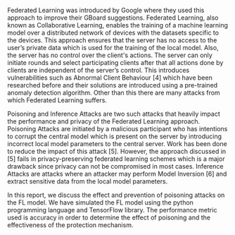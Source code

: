 Federated Learning was introduced by Google where they used this approach to improve their GBoard suggestions.
Federated Learning, also known as Collaborative Learning, enables the training of a machine learning model over a distributed network of devices with the datasets specific to the devices. This approach ensures that the server has no access to the user’s private data which is used for the training of the local model. Also, the server has no control over the client's actions. The server can only initiate rounds and select participating clients after that all actions done by clients are independent of the server’s control. This introduces vulnerabilities such as Abnormal Client Behaviour [4] which have been researched before and their solutions are introduced using a pre-trained anomaly detection algorithm. Other than this there are many attacks from which Federated Learning suffers. 

Poisoning and Inference Attacks are two such attacks that heavily impact the performance and privacy of the Federated Learning approach. Poisoning Attacks are initiated by a malicious participant who has intentions to corrupt the central model which is present on the server by introducing incorrect local model parameters to the central server. Work has been done to reduce the impact of this attack [5]. However, the approach discussed in [5] fails in privacy-preserving federated learning schemes which is a major drawback since privacy can not be compromised in most cases. Inference Attacks are attacks where an attacker may perform Model Inversion [6] and extract sensitive data from the local model parameters. 

In this report, we discuss the effect and prevention of poisoning attacks on the FL model. We have simulated the FL model using the python programming language and TensorFlow library. The performance metric used is accuracy in order to determine the effect of poisoning and the effectiveness of the protection mechanism.
